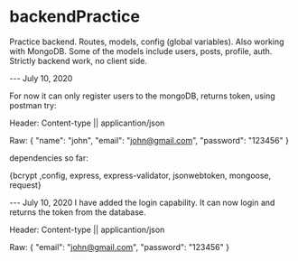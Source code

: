 # backendPractice
Practice backend. Routes, models, config (global variables). Also working with MongoDB. 
Some of the models include users, posts, profile, auth. Strictly backend work, no client side.

--- July 10, 2020

For now it can only register users to the mongoDB, returns token, using postman try:

Header: Content-type || applicantion/json

Raw: 
{
  "name": "john",
  "email": "john@gmail.com",
  "password": "123456"
}

dependencies so far:

{bcrypt ,config, express, express-validator, jsonwebtoken, mongoose, request}

--- July 10, 2020
I have added the login capability. It can now login and returns the token from the database.

Header: Content-type || applicantion/json

Raw: 
{
  "email": "john@gmail.com",
  "password": "123456"
}

